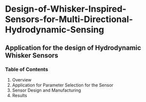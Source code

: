# Design-of-Whisker-Inspired-Sensors-for-Multi-Directional-Hydrodynamic-Sensing
## Application for the design of Hydrodynamic Whisker Sensors
### Table of Contents
1. Overview
2. Application for Parameter Selection for the Sensor
3. Sensor Design and Manufacturing
4. Results
